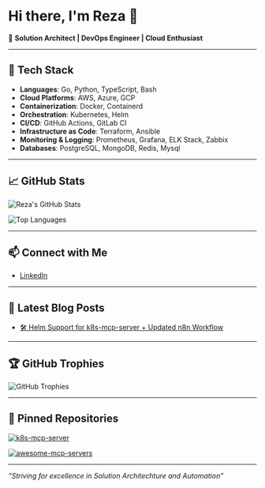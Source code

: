 # Hi there, I'm Reza  👋

🚀 **Solution Architect | DevOps Engineer | Cloud Enthusiast**

---

## 🧰 Tech Stack

- **Languages**: Go, Python, TypeScript, Bash 
- **Cloud Platforms**: AWS, Azure, GCP
- **Containerization**: Docker, Containerd
- **Orchestration**: Kubernetes, Helm
- **CI/CD**: GitHub Actions, GitLab CI
- **Infrastructure as Code**: Terraform, Ansible
- **Monitoring & Logging**: Prometheus, Grafana, ELK Stack, Zabbix
- **Databases**: PostgreSQL, MongoDB, Redis, Mysql
 
---

## 📈 GitHub Stats

![Reza's GitHub Stats](https://github-readme-stats.vercel.app/api?username=reza-gholizade&show_icons=true&theme=radical)

![Top Languages](https://github-readme-stats.vercel.app/api/top-langs/?username=reza-gholizade&layout=compact&theme=radical)

---
 
## 📫 Connect with Me

- [LinkedIn](https://www.linkedin.com/in/reza-gholizade/)

---
 
## 📝 Latest Blog Posts  

<!-- BLOG-POST-LIST:START -->
- [🛠️ Helm Support for k8s-mcp-server + Updated n8n Workflow](https://medium.com/@gholizade.net/%EF%B8%8F-helm-support-for-k8s-mcp-server-updated-n8n-workflow-e277c83c3236)

<!-- BLOG-POST-LIST:END -->

---
  
## 🏆 GitHub Trophies

![GitHub Trophies](https://github-profile-trophy.vercel.app/?username=reza-gholizade&theme=radical)

---
## 📌 Pinned Repositories

[![k8s-mcp-server](https://github-readme-stats.vercel.app/api/pin/?username=reza-gholizade&repo=k8s-mcp-server&theme=radical)](https://github.com/reza-gholizade/k8s-mcp-server)

[![awesome-mcp-servers](https://github-readme-stats.vercel.app/api/pin/?username=punkpeye&repo=awesome-mcp-servers&theme=radical)](https://github.com/punkpeye/awesome-mcp-servers)

---

*“Striving for excellence in Solution Architechture and Automation”*
